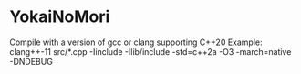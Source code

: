 # YokaiNoMori

Compile with a version of gcc or clang supporting C++20
Example: 
clang++-11 src/*.cpp -Iinclude -Ilib/include -std=c++2a -O3 -march=native -DNDEBUG

